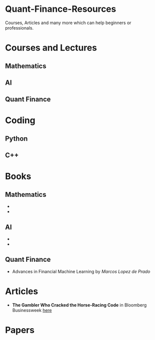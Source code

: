 # Quant-Finance-Resources
Courses, Articles and many more which can help beginners or professionals. 

# Courses and Lectures
## Mathematics
## AI
## Quant Finance

# Coding 
## Python


## C++

# Books
## Mathematics
  * 
  * 
  
## AI
  *
  *
  
## Quant Finance
  * Advances in Financial Machine Learning by *Marcos Lopez de Prado*

# Articles
* **The Gambler Who Cracked the Horse-Racing Code** in Bloomberg Businessweek [here](https://www.bloomberg.com/news/features/2018-05-03/the-gambler-who-cracked-the-horse-racing-code)
# Papers

